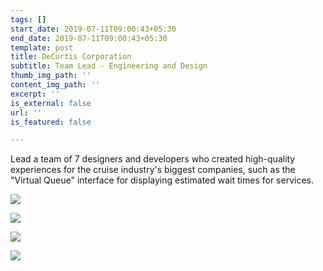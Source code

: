 ```yaml
---
tags: []
start_date: 2019-07-11T09:00:43+05:30
end_date: 2019-07-11T09:00:43+05:30
template: post
title: DeCurtis Corporation
subtitle: Team Lead - Engineering and Design
thumb_img_path: ''
content_img_path: ''
excerpt: ''
is_external: false
url: ''
is_featured: false

---
```

Lead a team of 7 designers and developers who created high-quality experiences for the cruise industry's biggest companies, such as the "Virtual Queue" interface for displaying estimated wait times for services.

![](https://res.cloudinary.com/arpit-goyal/image/upload/v1650773266/poc-vq.netlify.app__Samsung_Galaxy_S8_y9n3po.png)

![](https://res.cloudinary.com/arpit-goyal/image/upload/v1650773266/poc-vq.netlify.app__Samsung_Galaxy_S8_1_eaow82.png)

![](https://res.cloudinary.com/arpit-goyal/image/upload/v1650773317/poc-vq.netlify.app__Samsung_Galaxy_S8_2_ztwoj0.png)

![](https://res.cloudinary.com/arpit-goyal/image/upload/v1650773333/poc-vq.netlify.app__Samsung_Galaxy_S8_3_osa0b3.png)